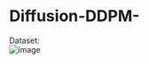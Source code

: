 # Diffusion-DDPM-  

Dataset:  
![image](https://github.com/user-attachments/assets/25e461f9-af54-48c2-b4e0-6dbfe07d3740)  
